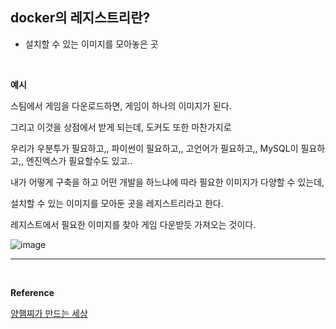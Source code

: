 ## docker의 레지스트리란?
- 설치할 수 있는 이미지를 모아놓은 곳
<br>

**예시**<br>

스팀에서 게임을 다운로드하면, 게임이 하나의 이미지가 된다.<br>

그리고 이것을 상점에서 받게 되는데, 도커도 또한 마찬가지로<br>

우리가 우분투가 필요하고,, 파이썬이 필요하고,, 고언어가 필요하고,, MySQL이 필요하고,, 엔진엑스가 필요할수도 있고..<br>

내가 어떻게 구축을 하고 어떤 개발을 하느냐에 따라 필요한 이미지가 다양할 수 있는데,<br>

설치할 수 있는 이미지를 모아둔 곳을 레지스트리라고 한다.<br>

레지스트에서 필요한 이미지를 찾아 게임 다운받듯 가져오는 것이다.<br>

![image](https://github.com/yejun95/Today-I-Learn/assets/121341413/c92f2661-25de-4538-8285-e0556d90c1b8)
<br>
<hr>
<br>

**Reference**<br>

[양햄찌가 만드는 세상](https://jhnyang.tistory.com/535)
